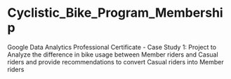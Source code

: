 # Cyclistic_Bike_Program_Membership
Google Data Analytics Professional Certificate - Case Study 1: Project to Analyze the difference in bike usage between Member riders and Casual riders and provide recommendations to convert Casual riders into Member riders
